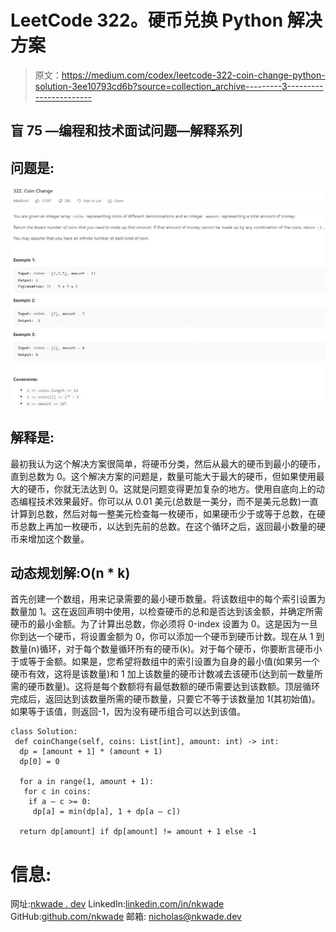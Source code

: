 # LeetCode 322。硬币兑换 Python 解决方案

> 原文：<https://medium.com/codex/leetcode-322-coin-change-python-solution-3ee10793cd6b?source=collection_archive---------3----------------------->

## 盲 75 —编程和技术面试问题—解释系列

## 问题是:

![](img/e078f8347c0df9fc246194015e5dfdca.png)

## 解释是:

最初我认为这个解决方案很简单，将硬币分类，然后从最大的硬币到最小的硬币，直到总数为 0。这个解决方案的问题是，数量可能大于最大的硬币，但如果使用最大的硬币，你就无法达到 0。这就是问题变得更加复杂的地方。使用自底向上的动态编程技术效果最好。你可以从 0.01 美元(总数是一美分，而不是美元总数)一直计算到总数，然后对每一整美元检查每一枚硬币，如果硬币少于或等于总数，在硬币总数上再加一枚硬币，以达到先前的总数。在这个循环之后，返回最小数量的硬币来增加这个数量。

## 动态规划解:O(n * k)

首先创建一个数组，用来记录需要的最小硬币数量。将该数组中的每个索引设置为数量加 1。这在返回声明中使用，以检查硬币的总和是否达到该金额，并确定所需硬币的最小金额。为了计算出总数，你必须将 0-index 设置为 0。这是因为一旦你到达一个硬币，将设置金额为 0，你可以添加一个硬币到硬币计数。现在从 1 到数量(n)循环，对于每个数量循环所有的硬币(k)。对于每个硬币，你要断言硬币小于或等于金额。如果是，您希望将数组中的索引设置为自身的最小值(如果另一个硬币有效，这将是该数量)和 1 加上该数量的硬币计数减去该硬币(达到前一数量所需的硬币数量)。这将是每个数额将有最低数额的硬币需要达到该数额。顶层循环完成后，返回达到该数量所需的硬币数量，只要它不等于该数量加 1(其初始值)。如果等于该值，则返回-1，因为没有硬币组合可以达到该值。

```
class Solution:
 def coinChange(self, coins: List[int], amount: int) -> int:
  dp = [amount + 1] * (amount + 1)
  dp[0] = 0

  for a in range(1, amount + 1):
   for c in coins:
    if a — c >= 0:
     dp[a] = min(dp[a], 1 + dp[a — c])

  return dp[amount] if dp[amount] != amount + 1 else -1
```

# 信息:

网址:[nkwade . dev](http://www.nkwade.dev/)
LinkedIn:[linkedin.com/in/nkwade](http://www.linkedin.com/in/nkwade/)
GitHub:[github.com/nkwade](http://www.github.com/nkwade)
邮箱: [nicholas@nkwade.dev](mailto:nicholas@nkwade.dev)